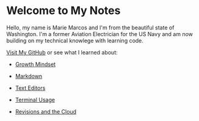 
# Welcome to My Notes

Hello, my name is Marie Marcos and I'm from the beautiful state of Washington. I'm a former Aviation Electrician for the US Navy and am now building on my technical knowlege with learning code.

[Visit My GitHub](https://github.com/Mmarcos01?tab=repositories) or see what I learned about:

- [Growth Mindset](growthmindset.md)

- [Markdown](learnmarkdown.md)

- [Text Editors](texteditor.md)

- [Terminal Usage](terminalusage.md)

- [Revisions and the Cloud](revisions.md)
